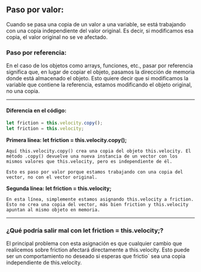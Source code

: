 ## Paso por valor:

Cuando se pasa una copia de un valor a una variable, se está trabajando con una copia independiente del valor original. Es decir, si modificamos esa copia, el valor original no se ve afectado. 

### Paso por referencia:

En el caso de los objetos como arrays, funciones, etc., pasar por referencia significa que, en lugar de copiar el objeto, pasamos la dirección de memoria donde está almacenado el objeto. Esto quiere decir que si modificamos la variable que contiene la referencia, estamos modificando el objeto original, no una copia.

---

#### Diferencia en el código:

```js
let friction = this.velocity.copy();
let friction = this.velocity;
```

**Primera línea: let friction = this.velocity.copy();**

    Aquí this.velocity.copy() crea una copia del objeto this.velocity. El método .copy() devuelve una nueva instancia de un vector con los mismos valores que this.velocity, pero es independiente de él.
   
    Esto es paso por valor porque estamos trabajando con una copia del vector, no con el vector original.

**Segunda línea: let friction = this.velocity;**

    En esta línea, simplemente estamos asignando this.velocity a friction. Esto no crea una copia del vector, más bien friction y this.velocity apuntan al mismo objeto en memoria.
   

---

### ¿Qué podría salir mal con let friction = this.velocity;?

El principal problema con esta asignación es que cualquier cambio que realicemos sobre friction afectará directamente a this.velocity. Esto puede ser un comportamiento no deseado si esperas que frictio` sea una copia independiente de this.velocity. 
